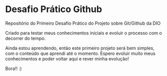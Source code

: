 # Desafio Prático Github
Repositório do Primeiro Desafio Prático do Projeto sobre Git/Github da DIO

Criado para testar meus conhecimentos iniciais e evoluir o processo com o decorrer do tempo. 

Ainda estou aprendendo, então este primeiro projeto será bem simples, com o conteúdo que aprendi até o momento. Espero evoluir muito meus conhecimentos e poder voltar aqui e rever minha evolução! 



Bora!! :) 
